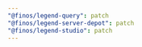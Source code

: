 ```yaml
---
"@finos/legend-query": patch
"@finos/legend-server-depot": patch
"@finos/legend-studio": patch
---
```


